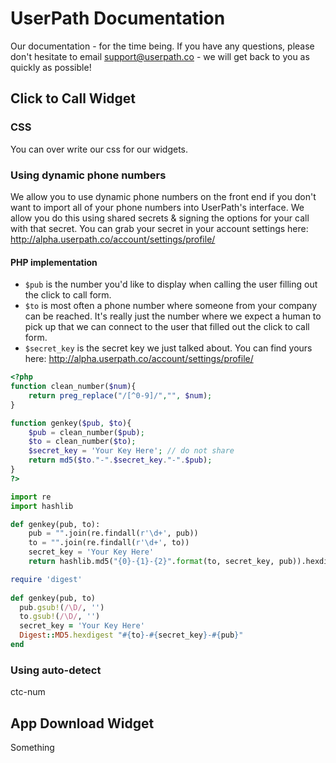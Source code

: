 # UserPath Documentation
Our documentation - for the time being. If you have any questions, please don't hesitate to email support@userpath.co - we will get back to you as quickly as possible!

## Click to Call Widget

### CSS
You can over write our css for our widgets.

### Using dynamic phone numbers
We allow you to use dynamic phone numbers on the front end if you don't want to import all of your phone numbers into UserPath's interface. We allow you do this using shared secrets & signing the options for your call with that secret. You can grab your secret in your account settings here: http://alpha.userpath.co/account/settings/profile/

#### PHP implementation
- `$pub` is the number you'd like to display when calling the user filling out the click to call form.
- `$to` is most often a phone number where someone from your company can be reached. It's really just the number where we expect a human to pick up that we can connect to the user that filled out the click to call form.
- `$secret_key` is the secret key we just talked about. You can find yours here: http://alpha.userpath.co/account/settings/profile/

```php
<?php
function clean_number($num){
	return preg_replace("/[^0-9]/","", $num);
}

function genkey($pub, $to){
	$pub = clean_number($pub);
	$to = clean_number($to);
	$secret_key = 'Your Key Here'; // do not share
	return md5($to."-".$secret_key."-".$pub);
}
?>
```

```python
import re
import hashlib 

def genkey(pub, to):
    pub = "".join(re.findall(r'\d+', pub))
    to = "".join(re.findall(r'\d+', to))
    secret_key = 'Your Key Here'
    return hashlib.md5("{0}-{1}-{2}".format(to, secret_key, pub)).hexdigest()
```

```ruby
require 'digest'
 
def genkey(pub, to)
  pub.gsub!(/\D/, '')
  to.gsub!(/\D/, '')
  secret_key = 'Your Key Here'
  Digest::MD5.hexdigest "#{to}-#{secret_key}-#{pub}"
end
```

### Using auto-detect
ctc-num

## App Download Widget

Something
